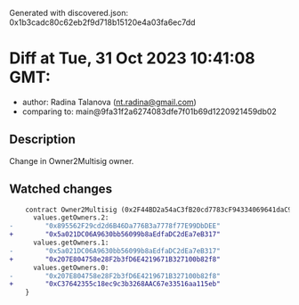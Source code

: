 Generated with discovered.json: 0x1b3cadc80c62eb2f9d718b15120e4a03fa6ec7dd

# Diff at Tue, 31 Oct 2023 10:41:08 GMT:

- author: Radina Talanova (<nt.radina@gmail.com>)
- comparing to: main@9fa31f2a6274083dfe7f01b69d1220921459db02

## Description

Change in Owner2Multisig owner.

## Watched changes

```diff
    contract Owner2Multisig (0x2F44BD2a54aC3fB20cd7783cF94334069641daC9) {
      values.getOwners.2:
-        "0x895562F29cd2d6B46Da776B3a7778f77E99DbDEE"
+        "0x5a021DC06A9630bb56099b8aEdfaDC2dEa7eB317"
      values.getOwners.1:
-        "0x5a021DC06A9630bb56099b8aEdfaDC2dEa7eB317"
+        "0x207E804758e28F2b3fD6E4219671B327100b82f8"
      values.getOwners.0:
-        "0x207E804758e28F2b3fD6E4219671B327100b82f8"
+        "0xC37642355c18ec9c3b3268AAC67e33516aa115eb"
    }
```
